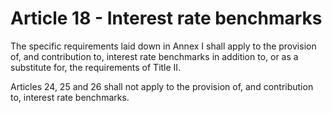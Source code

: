 # Article 18 - Interest rate benchmarks


The specific requirements laid down in Annex I shall apply to the provision of, and contribution to, interest rate benchmarks in addition to, or as a substitute for, the requirements of Title II.

Articles 24, 25 and 26 shall not apply to the provision of, and contribution to, interest rate benchmarks.
